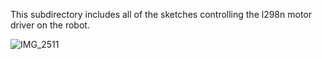This subdirectory includes all of the sketches controlling the l298n motor driver on the robot.

![IMG_2511](https://github.com/jlautoa645/map_maker_robot/assets/121917210/69214c87-4405-4a55-b3cf-828d31c03626)

